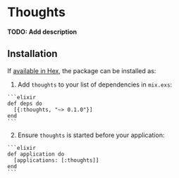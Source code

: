 # Thoughts

**TODO: Add description**

## Installation

If [available in Hex](https://hex.pm/docs/publish), the package can be installed as:

  1. Add `thoughts` to your list of dependencies in `mix.exs`:

    ```elixir
    def deps do
      [{:thoughts, "~> 0.1.0"}]
    end
    ```

  2. Ensure `thoughts` is started before your application:

    ```elixir
    def application do
      [applications: [:thoughts]]
    end
    ```

